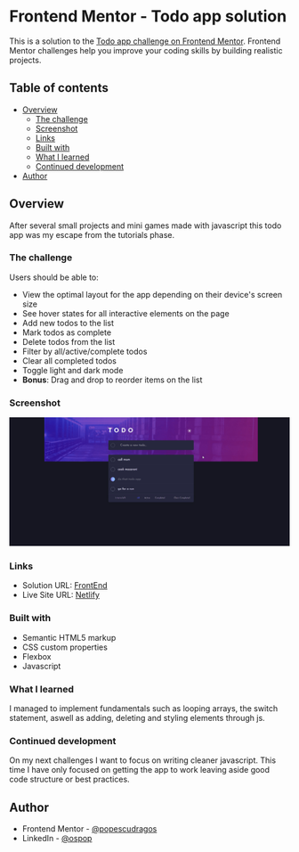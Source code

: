 # Frontend Mentor - Todo app solution

This is a solution to the [Todo app challenge on Frontend Mentor](https://www.frontendmentor.io/challenges/todo-app-Su1_KokOW). Frontend Mentor challenges help you improve your coding skills by building realistic projects.

## Table of contents

- [Overview](#overview)
  - [The challenge](#the-challenge)
  - [Screenshot](#screenshot)
  - [Links](#links)
  <!-- - [My process](#my-process) -->
  - [Built with](#built-with)
  - [What I learned](#what-i-learned)
  - [Continued development](#continued-development)
  <!-- - [Useful resources](#useful-resources) -->
- [Author](#author)
<!-- - [Acknowledgments](#acknowledgments) -->

<!-- **Note: Delete this note and update the table of contents based on what sections you keep.** -->

## Overview

After several small projects and mini games made with javascript this todo app was my escape from the tutorials phase.

### The challenge

Users should be able to:

- View the optimal layout for the app depending on their device's screen size
- See hover states for all interactive elements on the page
- Add new todos to the list
- Mark todos as complete
- Delete todos from the list
- Filter by all/active/complete todos
- Clear all completed todos
- Toggle light and dark mode
- **Bonus**: Drag and drop to reorder items on the list

### Screenshot

![](./preview.gif)

### Links

- Solution URL: [FrontEnd](https://www.frontendmentor.io/solutions/todo-app-js-and-scss-64YOAWbOQ)
- Live Site URL: [Netlify](https://todo-app-main.netlify.app/)

<!-- ## My process -->

### Built with

- Semantic HTML5 markup
- CSS custom properties
- Flexbox
- Javascript

<!-- **Note: These are just examples. Delete this note and replace the list above with your own choices** -->

### What I learned

I managed to implement fundamentals such as looping arrays, the switch statement, aswell as adding, deleting and styling elements through js.

### Continued development

On my next challenges I want to focus on writing cleaner javascript. This time I have only focused on getting the app to work leaving aside good code structure or best practices.

<!-- ### Useful resources

- [Example resource 1](https://www.example.com) - This helped me for XYZ reason. I really liked this pattern and will use it going forward.
- [Example resource 2](https://www.example.com) - This is an amazing article which helped me finally understand XYZ. I'd recommend it to anyone still  -->

## Author

<!-- - Website - [Add your name here](https://www.your-site.com) -->

- Frontend Mentor - [@popescudragos](https://www.frontendmentor.io/profile/popescudragos)
- LinkedIn - [@ospop](https://www.linkedin.com/in/ospop/)
  <!-- - Twitter - [@yourusername](https://www.twitter.com/yourusername) -->
  <!-- ## Acknowledgments -->
